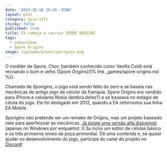 ```yaml
---
date: '2019-10-18 15:16 -0300'
layout: post
category: Spin-offs
sticky: false
published: true
title: Fã começa a recriar SPORE ORIGINS
tags:
  - comunidade
  - Spore Origins
image: /uploads/prose/sporigins.png
---
```

O modder de Spore, Choc (também conhecido como Vanilla Cold) está recriando o bom e velho [Spore Origins]({% link _games/spore-origins.md %}).

Chamado de _Sporigins_, o jogo está sendo feito do zero e se baseia nas mecânicas do antigo jogo de celular da franquia. Spore Origins era vendido para iPhone e celulares Nokia (lembra deles?) e se baseava no estágio de célula do jogo. Ele foi desligado em 2012, quando a EA reformulou sua linha EA Mobile.

_Sporigins_ não pretende ser um remake de Origins, mas um projeto baseado nele para aperfeiçoar as mecânicas. [Já existe uma versão alfa disponível](https://1drv.ms/u/s!AvuubHYsSlZUmkmF_AhrQDdoov2n?e=hF1Snw) (apenas no Windows por enquanto): 0.3a inclui um editor de células básico e os três primeiros níveis da poça primordial. Dê uma conferida e, se quiser ajudar no desenvolvimento do jogo, participe do canal do projeto no [Discord](https://discord.gg/dhh7Xng)! 
